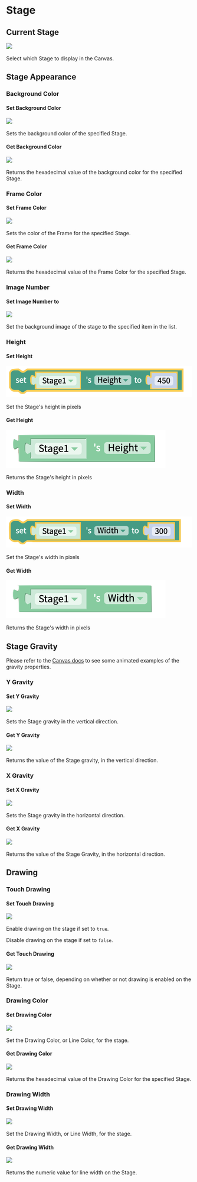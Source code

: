 # Stage

## Current Stage

![](../../.gitbook/assets/currentstage.png)

Select which Stage to display in the Canvas.

## Stage Appearance

### Background Color

#### Set Background Color&#x20;

![](<../../.gitbook/assets/screen-shot-2021-04-08-at-3.50.26-pm-copy (8).jpg>)

Sets the background color of the specified Stage.

#### Get Background Color&#x20;

![](<../../.gitbook/assets/screen-shot-2021-04-08-at-3.50.26-pm-copy (4).jpg>)

Returns the hexadecimal value of the background color for the specified Stage.

### Frame Color

#### Set Frame Color&#x20;

![](<../../.gitbook/assets/screen-shot-2021-04-08-at-3.50.26-pm-copy (2).jpg>)

Sets the color of the Frame for the specified Stage.

#### Get Frame Color&#x20;

![](<../../.gitbook/assets/screen-shot-2021-04-08-at-3.50.26-pm-copy (3).jpg>)

Returns the hexadecimal value of the Frame Color for the specified Stage.

### Image Number

#### Set Image Number to&#x20;

![](../../.gitbook/assets/set\_image\_number.png)

Set the background image of the stage to the specified item in the list.

### Height

#### Set Height

![](<../../.gitbook/assets/stage height set.png>)

Set the Stage's height in pixels

#### Get Height

![](<../../.gitbook/assets/stage height get.png>)

Returns the Stage's height in pixels

### Width

#### Set Width

![](<../../.gitbook/assets/stage width set.png>)

Set the Stage's width in pixels

#### Get Width

![](<../../.gitbook/assets/stage width get.png>)

Returns the Stage's width in pixels

## Stage Gravity&#x20;

Please refer to the [Canvas docs](https://docs.thunkable.com/canvas#gravity) to see some animated examples of the gravity properties.

### Y Gravity

#### Set Y Gravity&#x20;

![](<../../.gitbook/assets/screen-shot-2021-04-08-at-3.50.26-pm-copy (9).jpg>)

Sets the Stage gravity in the vertical direction.

#### Get Y Gravity&#x20;

![](<../../.gitbook/assets/screen-shot-2021-04-08-at-3.50.26-pm-copy (6).jpg>)

Returns the value of the Stage gravity, in the vertical direction.&#x20;

### X Gravity

#### Set X Gravity

![](<../../.gitbook/assets/screen-shot-2021-04-08-at-3.50.26-pm-copy (1).jpg>)

Sets the Stage gravity in the horizontal direction.



#### Get X Gravity

![](../../.gitbook/assets/screen-shot-2021-04-08-at-3.50.26-pm-copy.jpg)



Returns the value of the Stage Gravity, in the horizontal direction.&#x20;

## Drawing

### Touch Drawing

#### Set Touch Drawing&#x20;

![](<../../.gitbook/assets/screen-shot-2021-04-08-at-3.50.26-pm-copy (5).jpg>)

Enable drawing on the stage if set to `true`.&#x20;

Disable drawing on the stage if set to `false`.

#### Get Touch Drawing&#x20;

![](<../../.gitbook/assets/screen-shot-2021-04-08-at-3.50.26-pm-copy (7).jpg>)

Return true or false, depending on whether or not drawing is enabled on the Stage.&#x20;

### Drawing Color

#### Set Drawing Color&#x20;

![](<../../.gitbook/assets/screen-shot-2021-04-08-at-3.55.06-pm-copy (1).jpg>)

Set the Drawing Color, or Line Color, for the stage.

#### Get Drawing Color&#x20;

![](<../../.gitbook/assets/screen-shot-2021-04-08-at-3.55.06-pm-copy (2).jpg>)

Returns the hexadecimal value of the Drawing Color for the specified Stage.

### Drawing Width

#### Set Drawing Width&#x20;

![](../../.gitbook/assets/screen-shot-2021-04-08-at-3.55.06-pm-copy.jpg)

Set the Drawing Width, or Line Width, for the stage.

#### Get Drawing Width

![](../../.gitbook/assets/screen-shot-2021-04-08-at-3.55.06-pm.png)

Returns the numeric value for line width on the Stage.
